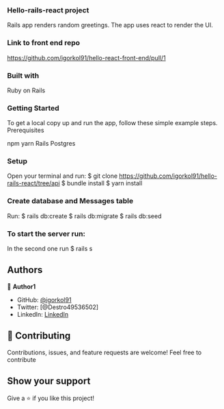 ### Hello-rails-react project

Rails app renders random greetings. The app uses react to render the UI.

### Link to front end repo
https://github.com/igorkol91/hello-react-front-end/pull/1

### Built with

Ruby on Rails

### Getting Started

To get a local copy up and run the app, follow these simple example steps.
Prerequisites

npm 
yarn 
Rails 
Postgres 

### Setup

  Open your terminal and run:
    $ git clone https://github.com/igorkol91/hello-rails-react/tree/api
    $ bundle install
    $ yarn install

### Create database and Messages table
  Run:
  $ rails db:create
  $ rails db:migrate
  $ rails db:seed

### To start the server run:
  In the second one run $ rails s

## Authors

:bust_in_silhouette: **Author1**

- GitHub: [@igorkol91](https://github.com/igorkol91)
- Twitter: [@Destro49536502]
- LinkedIn: [LinkedIn](https://linkedin.com/in/linkedinhandle)

## :handshake: Contributing

Contributions, issues, and feature requests are welcome!
Feel free to contribute

## Show your support

Give a ⭐️ if you like this project!